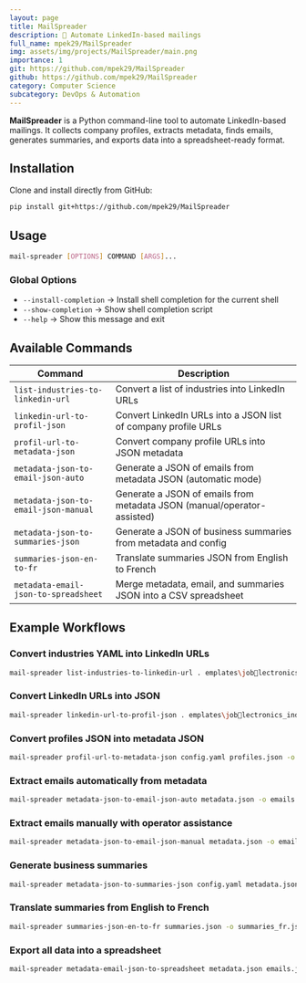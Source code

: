 ```yaml
---
layout: page
title: MailSpreader
description: 📧 Automate LinkedIn-based mailings
full_name: mpek29/MailSpreader
img: assets/img/projects/MailSpreader/main.png
importance: 1
git: https://github.com/mpek29/MailSpreader
github: https://github.com/mpek29/MailSpreader
category: Computer Science
subcategory: DevOps & Automation
---
```




**MailSpreader** is a Python command-line tool to automate LinkedIn-based mailings.
It collects company profiles, extracts metadata, finds emails, generates summaries, and exports data into a spreadsheet-ready format.

## Installation


Clone and install directly from GitHub:

```bash
pip install git+https://github.com/mpek29/MailSpreader
```

## Usage


```bash
mail-spreader [OPTIONS] COMMAND [ARGS]...
```

### Global Options



* `--install-completion` → Install shell completion for the current shell  
* `--show-completion` → Show shell completion script  
* `--help` → Show this message and exit  

## Available Commands


| Command                                  | Description                                                                |
| ---------------------------------------- | -------------------------------------------------------------------------- |
| `list-industries-to-linkedin-url`        | Convert a list of industries into LinkedIn URLs                            |
| `linkedin-url-to-profil-json`            | Convert LinkedIn URLs into a JSON list of company profile URLs             |
| `profil-url-to-metadata-json`            | Convert company profile URLs into JSON metadata                            |
| `metadata-json-to-email-json-auto`       | Generate a JSON of emails from metadata JSON (automatic mode)              |
| `metadata-json-to-email-json-manual`     | Generate a JSON of emails from metadata JSON (manual/operator-assisted)    |
| `metadata-json-to-summaries-json`        | Generate a JSON of business summaries from metadata and config             |
| `summaries-json-en-to-fr`                | Translate summaries JSON from English to French                            |
| `metadata-email-json-to-spreadsheet`     | Merge metadata, email, and summaries JSON into a CSV spreadsheet           |

## Example Workflows


### Convert industries YAML into LinkedIn URLs



```bash
mail-spreader list-industries-to-linkedin-url .	emplates\joblectronics_industries.yaml -o urls.yaml
```

### Convert LinkedIn URLs into JSON



```bash
mail-spreader linkedin-url-to-profil-json .	emplates\joblectronics_industries.yaml -o urls.yaml
```

### Convert profiles JSON into metadata JSON



```bash
mail-spreader profil-url-to-metadata-json config.yaml profiles.json -o metadata.json
```

### Extract emails automatically from metadata



```bash
mail-spreader metadata-json-to-email-json-auto metadata.json -o emails.json
```

### Extract emails manually with operator assistance



```bash
mail-spreader metadata-json-to-email-json-manual metadata.json -o emails.json
```

### Generate business summaries



```bash
mail-spreader metadata-json-to-summaries-json config.yaml metadata.json -o summaries.json
```

### Translate summaries from English to French



```bash
mail-spreader summaries-json-en-to-fr summaries.json -o summaries_fr.json
```

### Export all data into a spreadsheet



```bash
mail-spreader metadata-email-json-to-spreadsheet metadata.json emails.json summaries.json -o prospects.csv
```

